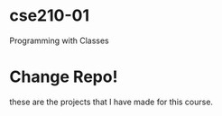 # cse210-01
Programming with Classes
# Change Repo!
these are the projects that I have made for this course.
